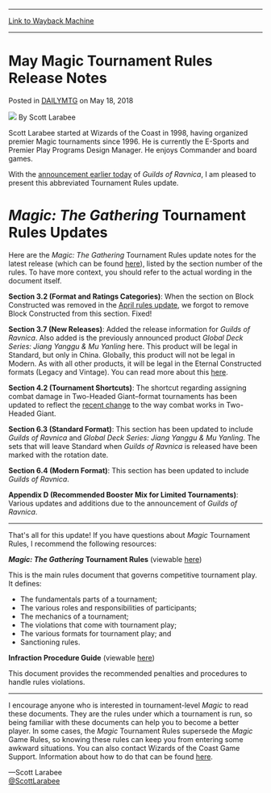 
---
[Link to Wayback Machine](https://web.archive.org/web/20181111094226/https://magic.wizards.com/en/articles/archive/may-magic-tournament-rules-release-notes-2018-05-18)

[_metadata_:author]:- "Scott Larabee"
[_metadata_:description]:- "Scott explains updates to the Magic Tournament Rules."
[_metadata_:generator]:- "Drupal 7 (http://drupal.org)"
[_metadata_:node]:- "1287106"
[_metadata_:publish_date]:- "2018-05-18"
[_metadata_:source]:- "div-main-content"
[_metadata_:title]:- "May Magic Tournament Rules Release Notes"
[_metadata_:wayback_capture_timestamp]:- "2018-11-11 09:42:26"
[_metadata_:wayback_raw_url]:- "https://web.archive.org/web/20181111094226id_/https://magic.wizards.com/en/articles/archive/may-magic-tournament-rules-release-notes-2018-05-18"
[_metadata_:wayback_url]:- "https://magic.wizards.com/en/articles/archive/may-magic-tournament-rules-release-notes-2018-05-18"
---


May Magic Tournament Rules Release Notes
========================================



 Posted in [DAILYMTG](/en/articles)
 on May 18, 2018 






![](https://media.magic.wizards.com/styles/auth_small/public/images/person/Scott.jpg)
By Scott Larabee




 Scott Larabee started at Wizards of the Coast in 1998, having organized premier Magic tournaments since 1996. He is currently the E-Sports and Premier Play Programs Design Manager. He enjoys Commander and board games. 






With the [announcement earlier today](https://magic.wizards.com/en/articles/archive/news/ravnica-announcement-day-2018-05-18) of *Guilds of Ravnica*, I am pleased to present this abbreviated Tournament Rules update.


*Magic: The Gathering* Tournament Rules Updates
===============================================


Here are the *Magic: The Gathering* Tournament Rules update notes for the latest release (which can be found [here](http://wpn.wizards.com/en/document/magic-gathering-tournament-rules)), listed by the section number of the rules. To have more context, you should refer to the actual wording in the document itself.


**Section 3.2 (Format and Ratings Categories)**: When the section on Block Constructed was removed in the [April rules update](https://magic.wizards.com/en/articles/archive/news/april-magic-tournament-rules-release-notes-2018-04-23), we forgot to remove Block Constructed from this section. Fixed!


**Section 3.7 (New Releases)**: Added the release information for *Guilds of Ravnica*. Also added is the previously announced product *Global Deck Series: Jiang Yanggu & Mu Yanling* here. This product will be legal in Standard, but only in China. Globally, this product will not be legal in Modern. As with all other products, it will be legal in the Eternal Constructed formats (Legacy and Vintage). You can read more about this [here](https://magic.wizards.com/en/articles/archive/news/global-series-meet-jiang-yanggu-and-mu-yanling-2018-05-18).


**Section 4.2 (Tournament Shortcuts)**: The shortcut regarding assigning combat damage in Two-Headed Giant–format tournaments has been updated to reflect the [recent change](https://magic.wizards.com/en/articles/archive/news/dominaria-comprehensive-rules-changes-2018-04-13) to the way combat works in Two-Headed Giant.


**Section 6.3 (Standard Format)**: This section has been updated to include *Guilds of Ravnica* and *Global Deck Series: Jiang Yanggu & Mu Yanling*. The sets that will leave Standard when *Guilds of Ravnica* is released have been marked with the rotation date.


**Section 6.4 (Modern Format)**: This section has been updated to include *Guilds of Ravnica*.


**Appendix D (Recommended Booster Mix for Limited Tournaments)**: Various updates and additions due to the announcement of *Guilds of Ravnica*.




---

That's all for this update! If you have questions about *Magic* Tournament Rules, I recommend the following resources:


***Magic: The Gathering*** **Tournament Rules** (viewable [here](http://wpn.wizards.com/document/magic-gathering-tournament-rules))


This is the main rules document that governs competitive tournament play. It defines:


* The fundamentals parts of a tournament;
* The various roles and responsibilities of participants;
* The mechanics of a tournament;
* The violations that come with tournament play;
* The various formats for tournament play; and
* Sanctioning rules.

**Infraction Procedure Guide** (viewable [here](http://wpn.wizards.com/document/magic-infraction-procedure-guide))


This document provides the recommended penalties and procedures to handle rules violations.




---

I encourage anyone who is interested in tournament-level *Magic* to read these documents. They are the rules under which a tournament is run, so being familiar with these documents can help you to become a better player. In some cases, the *Magic* Tournament Rules supersede the *Magic* Game Rules, so knowing these rules can keep you from entering some awkward situations. You can also contact Wizards of the Coast Game Support. Information about how to do that can be found [here](https://wizards.custhelp.com/app/answers/detail/a_id/2305/).


—Scott Larabee  
[@ScottLarabee](http://www.twitter.com/ScottLarabee)







